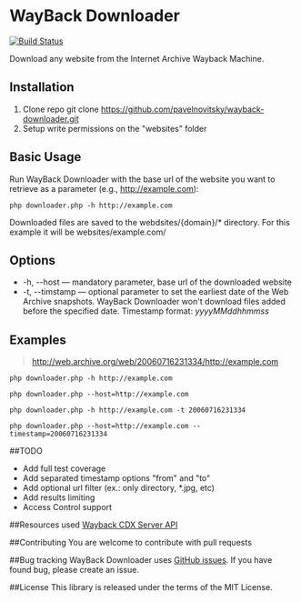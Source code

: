 # WayBack Downloader
[![Build Status](https://travis-ci.org/pavelnovitsky/wayback-machine-download.svg?branch=master)](https://travis-ci.org/pavelnovitsky/wayback-machine-download)

Download any website from the Internet Archive Wayback Machine.

## Installation

1. Clone repo
    git clone https://github.com/pavelnovitsky/wayback-downloader.git
2. Setup write permissions on the "websites" folder

## Basic Usage

Run WayBack Downloader with the base url of the website you want to retrieve as a parameter (e.g., http://example.com):

    php downloader.php -h http://example.com

Downloaded files are saved to the webdsites/{domain}/* directory. For this example it will be websites/example.com/


## Options

* -h, --host — mandatory parameter, base url of the downloaded website
* -t, --timstamp — optional parameter to set the earliest date of the Web Archive snapshots.  WayBack Downloader won't download files added before the specified date. Timestamp format: *yyyyMMddhhmmss*

## Examples

> http://web.archive.org/web/20060716231334/http://example.com

    php downloader.php -h http://example.com

    php downloader.php --host=http://example.com

    php downloader.php -h http://example.com -t 20060716231334

    php downloader.php --host=http://example.com --timestamp=20060716231334

##TODO

* Add full test coverage
* Add separated timestamp options "from" and "to"
* Add optional url filter (ex.: only directory, *.jpg, etc)
* Add results limiting
* Access Control support

##Resources used
[Wayback CDX Server API](https://github.com/internetarchive/wayback/tree/master/wayback-cdx-server)

##Contributing
You are welcome to contribute with pull requests

##Bug tracking
WayBack Downloader uses [GitHub issues](https://github.com/pavelnovitsky/wayback-downloader/issues). If you have found bug, please create an issue.

##License
This library is released under the terms of the MIT License.